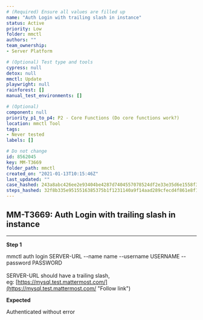 ```yaml
---
# (Required) Ensure all values are filled up
name: "Auth Login with trailing slash in instance"
status: Active
priority: Low
folder: mmctl
authors: ""
team_ownership: 
- Server Platform

# (Optional) Test type and tools
cypress: null
detox: null
mmctl: Update
playwright: null
rainforest: []
manual_test_environments: []

# (Optional)
component: null
priority_p1_to_p4: P2 - Core Functions (Do core functions work?)
location: mmctl Tool
tags: 
- Never tested
labels: []

# Do not change
id: 8562045
key: MM-T3669
folder_path: mmctl
created_on: "2021-01-13T10:15:46Z"
last_updated: ""
case_hashed: 243a8abc426ee2e93404be4287d7404557078524df2e33e35d6e1558f33296e0908e75a435ec53d2662a4d90c015c463
steps_hashed: 32f8b335e9515516385375b1f1231140a9f14aad289cfecd4f861e8f16919823f785d69e82858e8fcc790ec336db7667
---
```


## MM-T3669: Auth Login with trailing slash in instance

---

**Step 1**

mmctl auth login SERVER-URL --name name --username USERNAME --password PASSWORD\
\
SERVER-URL should have a trailing slash, eg: [https://mysql.test.mattermost.com/](https://mysql.test.mattermost.com/ "Follow link")

**Expected**

Authenticated without error
